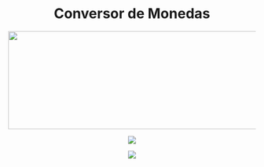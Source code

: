 <h1 align="center">Conversor de Monedas</h1>

<img src="https://play-lh.googleusercontent.com/-SjvIIPNHzd5Vgrw9HGe5dRX0Tta9DmKrlUhJOs0ZUpB9UdF1_hUBZ3l8AESRAdWdw" width="1000px" height="200">

<p align="center">
   <img src="https://img.shields.io/github/issues/MattiasFigueroa/Conversor?color=red&style=for-the-badge">
 </p>
<p align="center">
   <img src="https://img.shields.io/badge/Estado-Finalizado-brightgreen?style=for-the-badge&logo=appveyor">
 </p>
